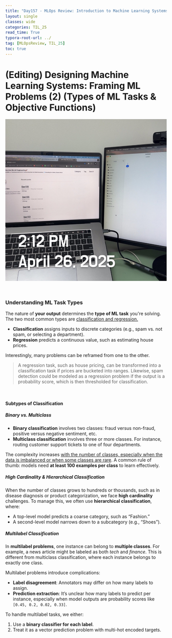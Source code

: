 ```yaml
---
title: "Day157 - MLOps Review: Introduction to Machine Learning Systems Design (3)"
layout: single
classes: wide
categories: TIL_25
read_time: True
typora-root-url: ../
tag: [MLOpsReview, TIL_25]
toc: true 
---
```


# (Editing) Designing Machine Learning Systems: Framing ML Problems (2) (Types of ML Tasks & Objective Functions)

![8B370752-999D-4F2F-B67C-5271211EB4C4_1_105_c](../../images/2025-04-26-TIL25_Day157/8B370752-999D-4F2F-B67C-5271211EB4C4_1_105_c.jpeg)

<br>

### Understanding ML Task Types

The nature of **your output** determines the **type of ML task** you're solving. The two most common types are <u>classification and regression.</u>

- **Classification** assigns inputs to discrete categories (e.g., spam vs. not spam,  or selecting a department).
- **Regression** predicts a continuous value, such as estimating house prices.

Interestingly, many problems can be reframed from one to the other.

> A regression task, such as house pricing, can be transformed into a classification task if prices are bucketed into ranges. Likewise, spam detection could be modeled as a regression problem if the output is a probability score, which is then thresholded for classification.

<br>

#### Subtypes of Classification

##### Binary vs. Multiclass

- **Binary classification** involves two classes: fraud versus non-fraud, positive versus negative sentiment, etc.
- **Multiclass classification** involves three or more classes. For instance, routing customer support tickets to one of four departments.

The complexity increases <u>with the number of classes, especially when the data is imbalanced or when some classes are rare</u>. A common rule of thumb: models need **at least 100 examples per class** to learn effectively.



##### High Cardinality & Hierarchical Classification

When the number of classes grows to hundreds or thousands, such as in disease diagnosis or product categorization, we face **high cardinality** challenges. To manage this, we often use **hierarchical classification**, where:

- A top-level model predicts a coarse category, such as “Fashion.”
- A second-level model narrows down to a subcategory (e.g., “Shoes”).



##### Multilabel Classification

In **multilabel problems**, one instance can belong to **multiple classes**. For example, a news article might be labeled as both *tech* and *finance*. This is different from multiclass classification, where each instance belongs to exactly one class.

Multilabel problems introduce complications:

- **Label disagreement**: Annotators may differ on how many labels to assign.
- **Prediction extraction**: It’s unclear how many labels to predict per instance, especially when model outputs are probability scores like `[0.45, 0.2, 0.02, 0.33]`.

To handle multilabel tasks, we either:

1. Use a **binary classifier for each label**.
2. Treat it as a vector prediction problem with multi-hot encoded targets.
